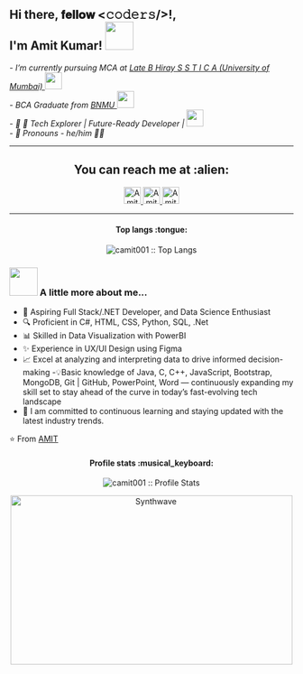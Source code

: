 <h2> Hi there, 𝐟𝐞𝐥𝐥𝐨𝐰 <𝚌𝚘𝚍𝚎𝚛𝚜/>!, <br>I'm Amit Kumar! <img src="https://media.giphy.com/media/wRBDj2fWeJ4NdBwnUA/giphy.gif" width="50"></h2>
<!-- <img align='right' src="https://media.giphy.com/media/ieyl9zmCjO4b4t6qoY/giphy.gif" width="230"> -->

<p><em>- I’m currently pursuing MCA at <a href="https://www.hirayica.edu.in/"> Late B Hiray S S T I C A (University of Mumbai) </a><img src="https://media.giphy.com/media/CuNvSe4q4LlF3nfQjw/giphy.gif" width="30"></br>
   - BCA Graduate from <a href="https://bnmu.ac.in/"> BNMU </a><img src="https://media.giphy.com/media/fYSnHlufseco8Fh93Z/giphy.gif" width="30"> <br>
   - 👀 🌟 Tech Explorer | Future-Ready Developer | <img src="https://media.giphy.com/media/1oGT95WukVFcRO1OFZ/giphy.gif" width="30"> <br>
   - 👀 Pronouns - he/him 👨‍💻
  <!-- </br> Developer Consultant at <a href="">Works</a><img src="https://media.giphy.com/media/WUlplcMpOCEmTGBtBW/giphy.gif" width="30">  -->
</em></p>



  ---
 <h2 align="center">You can reach me at :alien:</h2> <p align="center">
  <a href="https://www.linkedin.com/in/camit001/">
    <img src="https://www.vectorlogo.zone/logos/linkedin/linkedin-icon.svg" alt="Amit LinkedIn Profile" height="30" width="30">
  </a>

  <a href="mailto:amitkr20850@gmail.com">
    <img src="https://static.vecteezy.com/system/resources/previews/022/613/021/original/google-mail-gmail-icon-logo-symbol-free-png.png" alt="Amit Email" height="30" width="30">
  </a>

  <a href="https://twitter.com/camit001__">
    <img src="https://static.vecteezy.com/system/resources/previews/027/395/710/original/twitter-brand-new-logo-3-d-with-new-x-shaped-graphic-of-the-world-s-most-popular-social-media-free-png.png" alt="Amit Twitter Profile" height="30" width="30">
  </a>
 </p>
 
<!--
- <p align="center"> <img src="https://komarev.com/ghpvc/?username=camit001" alt="camit001" /> <img src="https://img.shields.io/badge/Pronouns-He%2FHim-green" alt="pronouns: he/him" /> </p>
-->

--- 
<h4 align="center">Top langs :tongue:</h4>

<p align="center"><img src="https://github-readme-stats.vercel.app/api/top-langs/?username=camit001&langs_count=10&theme=tokyonight&layout=compact" alt="camit001 :: Top Langs" /></p>

<!--
<h4 align="center">Profile stats :musical_keyboard:</h4>

<p align="center"><img src="https://github-readme-stats.vercel.app/api?username=camit001&show_icons=true&theme=synthwave" alt="camit001 :: Profile Stats" /></p>

<p align="center"><img src="https://thumbs.gfycat.com/GoodnaturedFondGaur-size_restricted.gif" alt="Synthwave" height="300" width="500"></p>
-->

 ### <img src="https://media.giphy.com/media/VgCDAzcKvsR6OM0uWg/giphy.gif" width="50"> A little more about me...  
- 💼 Aspiring Full Stack/.NET Developer, and Data Science Enthusiast
- 🔍 Proficient in C#, HTML, CSS, Python, SQL, .Net
- 📊 Skilled in Data Visualization with PowerBI
- ✨ Experience in UX/UI Design using Figma
- 📈 Excel at analyzing and interpreting data to drive informed decision-making
-💡Basic knowledge of Java, C, C++, JavaScript, Bootstrap, MongoDB, Git | GitHub, PowerPoint, Word   — continuously expanding my skill set to stay ahead of the curve in today’s fast-evolving tech landscape
- 👋 I am committed to continuous learning and staying updated with the latest industry trends. 

⭐ From [AMIT](https://github.com/camit001)

<h4 align="center">Profile stats :musical_keyboard:</h4>

<p align="center"><img src="https://github-readme-stats.vercel.app/api?username=camit001&show_icons=true&theme=synthwave" alt="camit001 :: Profile Stats" /></p>


<p align="center"><img src="https://thumbs.gfycat.com/GoodnaturedFondGaur-size_restricted.gif" alt="Synthwave" height="300" width="500"></p>


<!---
camit001/camit001 is a ✨ special ✨ repository because its `README.md` (this file) appears on your GitHub profile.
You can click the Preview link to take a look at your changes.
--->
